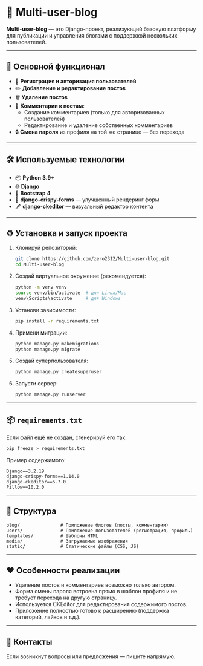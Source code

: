 # 📝 Multi-user-blog

**Multi-user-blog** — это Django-проект, реализующий базовую платформу для публикации и управления блогами с поддержкой нескольких пользователей.

---

## 🚀 Основной функционал

- 🔐 **Регистрация и авторизация пользователей**
- ✏️ **Добавление и редактирование постов**
- 🗑️ **Удаление постов**
- 💬 **Комментарии к постам**:
  - Создание комментариев (только для авторизованных пользователей)
  - Редактирование и удаление собственных комментариев
- 🔒 **Смена пароля** из профиля на той же странице — без перехода

---

## 🛠 Используемые технологии

- 📦 **Python 3.9+**
- 🌐 **Django**
- 🎨 **Bootstrap 4**
- 📝 **django-crispy-forms** — улучшенный рендеринг форм
- 🖋 **django-ckeditor** — визуальный редактор контента

---

## ⚙️ Установка и запуск проекта

1. Клонируй репозиторий:
   ```bash
   git clone https://github.com/zero2312/Multi-user-blog.git
   cd Multi-user-blog
   ```

2. Создай виртуальное окружение (рекомендуется):
   ```bash
   python -m venv venv
   source venv/bin/activate  # для Linux/Mac
   venv\Scripts\activate     # для Windows
   ```

3. Установи зависимости:
   ```bash
   pip install -r requirements.txt
   ```

4. Примени миграции:
   ```bash
   python manage.py makemigrations
   python manage.py migrate
   ```

5. Создай суперпользователя:
   ```bash
   python manage.py createsuperuser
   ```

6. Запусти сервер:
   ```bash
   python manage.py runserver
   ```

---

## 📦 `requirements.txt`

Если файл ещё не создан, сгенерируй его так:

```bash
pip freeze > requirements.txt
```

Пример содержимого:

```
Django==3.2.19
django-crispy-forms==1.14.0
django-ckeditor==6.7.0
Pillow==10.2.0
```

---

## 📂 Структура

```text
blog/               # Приложение блогов (посты, комментарии)
users/              # Приложение пользователей (регистрация, профиль)
templates/          # Шаблоны HTML
media/              # Загружаемые изображения
static/             # Статические файлы (CSS, JS)
```

---

## ❤️ Особенности реализации

* Удаление постов и комментариев возможно только автором.
* Форма смены пароля встроена прямо в шаблон профиля и не требует перехода на другую страницу.
* Используется CKEditor для редактирования содержимого постов.
* Приложение полностью готово к расширению (поддержка категорий, лайков и т.д.).

---

## 📧 Контакты

Если возникнут вопросы или предложения — пишите  напрямую.
